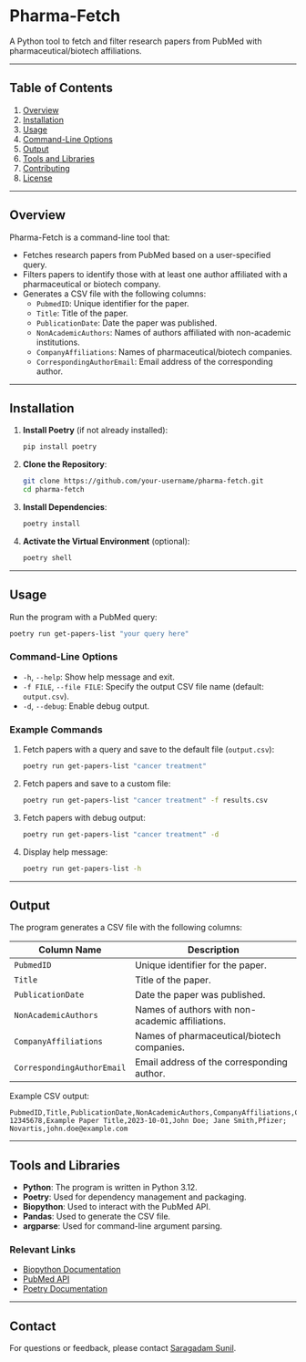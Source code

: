 # Pharma-Fetch

A Python tool to fetch and filter research papers from PubMed with pharmaceutical/biotech affiliations.

---

## Table of Contents

1. [Overview](#overview)
2. [Installation](#installation)
3. [Usage](#usage)
4. [Command-Line Options](#command-line-options)
5. [Output](#output)
6. [Tools and Libraries](#tools-and-libraries)
7. [Contributing](#contributing)
8. [License](#license)

---

## Overview

Pharma-Fetch is a command-line tool that:
- Fetches research papers from PubMed based on a user-specified query.
- Filters papers to identify those with at least one author affiliated with a pharmaceutical or biotech company.
- Generates a CSV file with the following columns:
  - `PubmedID`: Unique identifier for the paper.
  - `Title`: Title of the paper.
  - `PublicationDate`: Date the paper was published.
  - `NonAcademicAuthors`: Names of authors affiliated with non-academic institutions.
  - `CompanyAffiliations`: Names of pharmaceutical/biotech companies.
  - `CorrespondingAuthorEmail`: Email address of the corresponding author.

---

## Installation

1. **Install Poetry** (if not already installed):
   ```bash
   pip install poetry
   ```

2. **Clone the Repository**:
   ```bash
   git clone https://github.com/your-username/pharma-fetch.git
   cd pharma-fetch
   ```

3. **Install Dependencies**:
   ```bash
   poetry install
   ```

4. **Activate the Virtual Environment** (optional):
   ```bash
   poetry shell
   ```

---

## Usage

Run the program with a PubMed query:

```bash
poetry run get-papers-list "your query here"
```

### Command-Line Options

- `-h`, `--help`: Show help message and exit.
- `-f FILE`, `--file FILE`: Specify the output CSV file name (default: `output.csv`).
- `-d`, `--debug`: Enable debug output.

### Example Commands

1. Fetch papers with a query and save to the default file (`output.csv`):
   ```bash
   poetry run get-papers-list "cancer treatment"
   ```

2. Fetch papers and save to a custom file:
   ```bash
   poetry run get-papers-list "cancer treatment" -f results.csv
   ```

3. Fetch papers with debug output:
   ```bash
   poetry run get-papers-list "cancer treatment" -d
   ```

4. Display help message:
   ```bash
   poetry run get-papers-list -h
   ```

---

## Output

The program generates a CSV file with the following columns:

| Column Name             | Description                                      |
|-------------------------|--------------------------------------------------|
| `PubmedID`              | Unique identifier for the paper.                 |
| `Title`                 | Title of the paper.                              |
| `PublicationDate`       | Date the paper was published.                    |
| `NonAcademicAuthors`    | Names of authors with non-academic affiliations. |
| `CompanyAffiliations`   | Names of pharmaceutical/biotech companies.       |
| `CorrespondingAuthorEmail` | Email address of the corresponding author.    |

Example CSV output:

```csv
PubmedID,Title,PublicationDate,NonAcademicAuthors,CompanyAffiliations,CorrespondingAuthorEmail
12345678,Example Paper Title,2023-10-01,John Doe; Jane Smith,Pfizer; Novartis,john.doe@example.com
```

---

## Tools and Libraries

- **Python**: The program is written in Python 3.12.
- **Poetry**: Used for dependency management and packaging.
- **Biopython**: Used to interact with the PubMed API.
- **Pandas**: Used to generate the CSV file.
- **argparse**: Used for command-line argument parsing.

### Relevant Links

- [Biopython Documentation](https://biopython.org/)
- [PubMed API](https://pubmed.ncbi.nlm.nih.gov/)
- [Poetry Documentation](https://python-poetry.org/docs/)


---

## Contact

For questions or feedback, please contact [Saragadam Sunil](mailto:saragadamsunil7@gmail.com).

